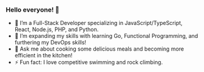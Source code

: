### Hello everyone! 👋

- 🔭 I’m a Full-Stack Developer specializing in JavaScript/TypeScript, React, Node.js, PHP, and Python.
- 🌱 I’m expanding my skills with learning Go, Functional Programming, and furthering my DevOps skills!
- 💬 Ask me about cooking some delicious meals and becoming more efficient in the kitchen!
- ⚡ Fun fact: I love competitive swimming and rock climbing.
